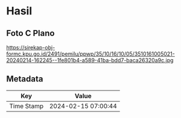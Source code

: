 # Hasil

## Foto C Plano

https://sirekap-obj-formc.kpu.go.id/2491/pemilu/ppwp/35/10/16/10/05/3510161005021-20240214-162245--1fe801b4-a589-41ba-bdd7-baca26320a9c.jpg


## Metadata

| Key        | Value               |
| ---------- | ------------------- |
| Time Stamp | 2024-02-15 07:00:44 |



